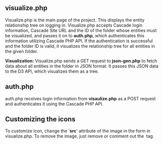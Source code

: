 visualize.php
--------------
Visualize.php is the main page of the project. This displays the entity relationship tree on logging in. Visualize.php accepts Cascade login information, Cascade Site URL and the ID of the folder whose entities must be visualized, and passes it on to **auth.php**, which authenticates this information utilizing Cascade PHP API. If the authentication is successful and the folder ID is valid, it visualizes the relationship tree for all entities in the given folder.

**Visualization:** Visualize.php sends a GET request to **json-gen.php** to fetch data about all entities in the folder in JSON format. It passes this JSON data to the D3 API, which visualizes them as a tree.

auth.php
-------------
auth.php receives login information from **visaulize.php** as a POST request and authenticates it using the Cascade PHP API.

Customizing the icons
---------------------
To customize icon, change the '**src**' attribute of the image in the form in visualize.php. To remove the image, just remove or comment out the **<img />** tag.
